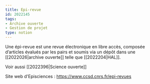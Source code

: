 ```yaml
---
title: Epi-revue
id: 2022145
tags:
- Archive ouverte
- Gestion de projet
type: notion
---
```


Une épi-revue est une revue électronique en libre accès, composée d’articles évalués par les pairs et soumis via un dépôt dans une [[2022026|archive ouverte]] telle que [[2022204|HAL]].

Voir aussi [[2022396|Science ouverte]]

Site web d'Episciences : <https://www.ccsd.cnrs.fr/epi-revues>

